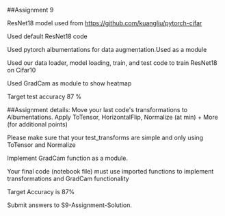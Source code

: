 ##Assignment 9

ResNet18 model used from https://github.com/kuangliu/pytorch-cifar 

Used default ResNet18 code 

Used pytorch albumentations for data augmentation.Used as a module

Used our data loader, model loading, train, and test code to train ResNet18 on Cifar10

Used GradCam as module to show heatmap

Target test accuracy 87 %


##Assignment details:
Move your last code's transformations to Albumentations. Apply ToTensor, HorizontalFlip, Normalize (at min) + More (for additional points)

Please make sure that your test_transforms are simple and only using ToTensor and Normalize

Implement GradCam function as a module. 

Your final code (notebook file) must use imported functions to implement transformations and GradCam functionality

Target Accuracy is 87%

Submit answers to S9-Assignment-Solution. 
